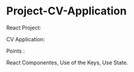 # Project-CV-Application
React Project: 

CV Application:

Points :

React Componentes,
Use of the Keys,
Use State.
